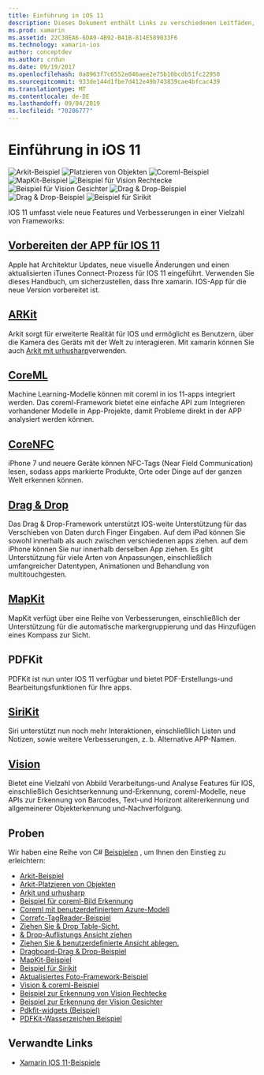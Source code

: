 ```yaml
---
title: Einführung in iOS 11
description: Dieses Dokument enthält Links zu verschiedenen Leitfäden, in denen die Features von IOS 11 beschrieben werden, u.a. Arkit, coreml, MapKit, PDFKit, Sirikit, das Vision Framework und vieles mehr.
ms.prod: xamarin
ms.assetid: 22C38EA6-6DA9-4B92-B41B-814E589033F6
ms.technology: xamarin-ios
author: conceptdev
ms.author: crdun
ms.date: 09/19/2017
ms.openlocfilehash: 0a8963f7c6552e046aee2e75b10bcdb51fc22950
ms.sourcegitcommit: 933de144d1fbe7d412e49b743839cae4bfcac439
ms.translationtype: MT
ms.contentlocale: de-DE
ms.lasthandoff: 09/04/2019
ms.locfileid: "70286777"
---
```

# <a name="introduction-to-ios-11"></a>Einführung in iOS 11

![Arkit-Beispiel](images/arkit.png) ![Platzieren von Objekten](images/arkit2.png) ![Coreml-Beispiel](images/coreml.png) ![MapKit-Beispiel](images/mapkit.png) ![Beispiel für Vision Rechtecke](images/vision1.png) ![Beispiel für Vision Gesichter](images/vision2.png) ![Drag & Drop-Beispiel](images/drag-drop.png) ![Drag & Drop-Beispiel](images/drag-drop2.png) ![Beispiel für Sirikit](images/sirikit.png)

IOS 11 umfasst viele neue Features und Verbesserungen in einer Vielzahl von Frameworks:

## <a name="preparing-your-app-for-ios-11updating-your-appindexmd"></a>[Vorbereiten der APP für IOS 11](updating-your-app/index.md)

Apple hat Architektur Updates, neue visuelle Änderungen und einen aktualisierten iTunes Connect-Prozess für IOS 11 eingeführt. Verwenden Sie dieses Handbuch, um sicherzustellen, dass Ihre xamarin. IOS-App für die neue Version vorbereitet ist.

## <a name="arkitarkitindexmd"></a>[ARKit](arkit/index.md)

Arkit sorgt für erweiterte Realität für IOS und ermöglicht es Benutzern, über die Kamera des Geräts mit der Welt zu interagieren.
Mit xamarin können Sie auch [Arkit mit urhusharp](arkit/urhosharp.md)verwenden.

## <a name="coremlcoremlmd"></a>[CoreML](coreml.md)

Machine Learning-Modelle können mit coreml in ios 11-apps integriert werden. Das coreml-Framework bietet eine einfache API zum Integrieren vorhandener Modelle in App-Projekte, damit Probleme direkt in der APP analysiert werden können.

## <a name="corenfccorenfcmd"></a>[CoreNFC](corenfc.md)

iPhone 7 und neuere Geräte können NFC-Tags (Near Field Communication) lesen, sodass apps markierte Produkte, Orte oder Dinge auf der ganzen Welt erkennen können.

## <a name="drag-and-dropdrag-and-dropmd"></a>[Drag & Drop](drag-and-drop.md)

Das Drag & Drop-Framework unterstützt IOS-weite Unterstützung für das Verschieben von Daten durch Finger Eingaben. Auf dem iPad können Sie sowohl innerhalb als auch zwischen verschiedenen apps ziehen. auf dem iPhone können Sie nur innerhalb derselben App ziehen. Es gibt Unterstützung für viele Arten von Anpassungen, einschließlich umfangreicher Datentypen, Animationen und Behandlung von multitouchgesten.

## <a name="mapkitmapkitmd"></a>[MapKit](mapkit.md)

MapKit verfügt über eine Reihe von Verbesserungen, einschließlich der Unterstützung für die automatische markergruppierung und das Hinzufügen eines Kompass zur Sicht.

## <a name="pdfkit"></a>PDFKit

PDFKit ist nun unter IOS 11 verfügbar und bietet PDF-Erstellungs-und Bearbeitungsfunktionen für Ihre apps.

## <a name="sirikitsirikitmd"></a>[SiriKit](sirikit.md)

Siri unterstützt nun noch mehr Interaktionen, einschließlich Listen und Notizen, sowie weitere Verbesserungen, z. b. Alternative APP-Namen.

## <a name="visionvisionmd"></a>[Vision](vision.md)

Bietet eine Vielzahl von Abbild Verarbeitungs-und Analyse Features für IOS, einschließlich Gesichtserkennung und-Erkennung, coreml-Modelle, neue APIs zur Erkennung von Barcodes, Text-und Horizont alitererkennung und allgemeinerer Objekterkennung und-Nachverfolgung.

## <a name="samples"></a>Proben

Wir haben eine Reihe von C# [Beispielen](https://docs.microsoft.com/samples/browse/?products=xamarin&term=Xamarin.iOS+iOS11) , um Ihnen den Einstieg zu erleichtern:

- [Arkit-Beispiel](https://docs.microsoft.com/samples/xamarin/ios-samples/ios11-arkitsample)
- [Arkit-Platzieren von Objekten](https://docs.microsoft.com/samples/xamarin/ios-samples/ios11-arkitplacingobjects)
- [Arkit und urhusharp](arkit/urhosharp.md)
- [Beispiel für coreml-Bild Erkennung](https://docs.microsoft.com/samples/xamarin/ios-samples/ios11-coremlimagerecognition)
- [Coreml mit benutzerdefiniertem Azure-Modell](https://docs.microsoft.com/samples/xamarin/ios-samples/ios11-coremlazuremodel)
- [Correfc-TagReader-Beispiel](https://docs.microsoft.com/samples/xamarin/ios-samples/ios11-nfctagreader)
- [Ziehen Sie & Drop Table-Sicht.](https://docs.microsoft.com/samples/xamarin/ios-samples/ios11-draganddroptableview)
- [& Drop-Auflistungs Ansicht ziehen](https://docs.microsoft.com/samples/xamarin/ios-samples/ios11-draganddropcollectionview)
- [Ziehen Sie & benutzerdefinierte Ansicht ablegen.](https://docs.microsoft.com/samples/xamarin/ios-samples/ios11-draganddropcustomview)
- [Dragboard-Drag & Drop-Beispiel](https://docs.microsoft.com/samples/xamarin/ios-samples/ios11-draganddropdragboard)
- [MapKit-Beispiel](https://docs.microsoft.com/samples/xamarin/ios-samples/ios11-mapkitsample)
- [Beispiel für Sirikit](https://docs.microsoft.com/samples/xamarin/ios-samples/ios11-sirikitsample)
- [Aktualisiertes Foto-Framework-Beispiel](https://docs.microsoft.com/samples/xamarin/ios-samples/ios11-samplephotoapp)
- [Vision & coreml-Beispiel](https://docs.microsoft.com/samples/xamarin/ios-samples/ios11-coremlvision)
- [Beispiel zur Erkennung von Vision Rechtecke](https://docs.microsoft.com/samples/xamarin/ios-samples/ios11-visionrectangles/)
- [Beispiel zur Erkennung der Vision Gesichter](https://docs.microsoft.com/samples/xamarin/ios-samples/ios11-visionfaces)
- [Pdkfit-widgets (Beispiel)](https://docs.microsoft.com/samples/xamarin/ios-samples/ios11-pdfannotationwidgetsadvanced)
- [PDFKit-Wasserzeichen Beispiel](https://docs.microsoft.com/samples/xamarin/ios-samples/ios11-pdfdocumentwatermark)

## <a name="related-links"></a>Verwandte Links

- [Xamarin IOS 11-Beispiele](https://docs.microsoft.com/samples/browse/?products=xamarin&term=Xamarin.iOS+iOS11)
